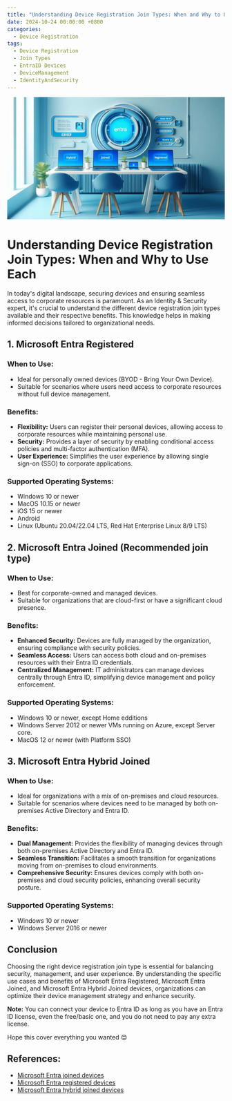 ```yaml
---
title: "Understanding Device Registration Join Types: When and Why to Use Each"
date: 2024-10-24 00:00:00 +0800
categories:
  - Device Registration
tags:
  - Device Registration
  - Join Types
  - EntraID Devices
  - DeviceManagement
  - IdentityAndSecurity
---
```

![Screenshot showing Device Registration Join Types](/assets/images/deviceJoinTypes.jpg "Device Registration Join Types")
# Understanding Device Registration Join Types: When and Why to Use Each
In today's digital landscape, securing devices and ensuring seamless access to corporate resources is paramount. As an Identity & Security expert, it's crucial to understand the different device registration join types available and their respective benefits. This knowledge helps in making informed decisions tailored to organizational needs.

## 1. Microsoft Entra Registered
### When to Use:
- Ideal for personally owned devices (BYOD - Bring Your Own Device).
- Suitable for scenarios where users need access to corporate resources without full device management.

### Benefits:
- **Flexibility:** Users can register their personal devices, allowing access to corporate resources while maintaining personal use.
- **Security:** Provides a layer of security by enabling conditional access policies and multi-factor authentication (MFA).
- **User Experience:** Simplifies the user experience by allowing single sign-on (SSO) to corporate applications.

### Supported Operating Systems:
- Windows 10 or newer
- MacOS 10.15 or newer
- iOS 15 or newer
- Android
- Linux (Ubuntu 20.04/22.04 LTS, Red Hat Enterprise Linux 8/9 LTS)

## 2. Microsoft Entra Joined (Recommended join type)
### When to Use:
- Best for corporate-owned and managed devices.
- Suitable for organizations that are cloud-first or have a significant cloud presence.

### Benefits:
- **Enhanced Security:** Devices are fully managed by the organization, ensuring compliance with security policies.
- **Seamless Access:** Users can access both cloud and on-premises resources with their Entra ID credentials.
- **Centralized Management:** IT administrators can manage devices centrally through Entra ID, simplifying device management and policy enforcement.

### Supported Operating Systems:
- Windows 10 or newer, except Home edditions
- Windows Server 2012 or newer VMs running on Azure, except Server core.
- MacOS 12 or newer (with Platform SSO)

## 3. Microsoft Entra Hybrid Joined

### When to Use:
- Ideal for organizations with a mix of on-premises and cloud resources.
- Suitable for scenarios where devices need to be managed by both on-premises Active Directory and Entra ID.

### Benefits:
- **Dual Management:** Provides the flexibility of managing devices through both on-premises Active Directory and Entra ID.
- **Seamless Transition:** Facilitates a smooth transition for organizations moving from on-premises to cloud environments.
- **Comprehensive Security:** Ensures devices comply with both on-premises and cloud security policies, enhancing overall security posture.

### Supported Operating Systems:
- Windows 10 or newer
- Windows Server 2016 or newer

## Conclusion
Choosing the right device registration join type is essential for balancing security, management, and user experience. By understanding the specific use cases and benefits of Microsoft Entra Registered, Microsoft Entra Joined, and Microsoft Entra Hybrid Joined devices, organizations can optimize their device management strategy and enhance security.

**Note:** You can connect your device to Entra ID as long as you have an Entra ID license, even the free/basic one, and you do not need to pay any extra license.

Hope this cover everything you wanted 😊

## References:
- [Microsoft Entra joined devices](https://learn.microsoft.com/en-us/entra/identity/devices/concept-directory-join)
- [Microsoft Entra registered devices](https://learn.microsoft.com/en-us/entra/identity/devices/concept-device-registration)
- [Microsoft Entra hybrid joined devices](https://learn.microsoft.com/en-us/entra/identity/devices/concept-hybrid-join)
